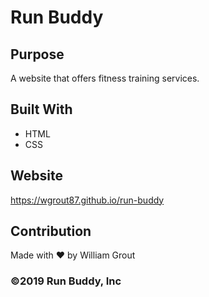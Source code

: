 # Run Buddy

## Purpose
A website that offers fitness training services.

## Built With
* HTML
* CSS

## Website
https://wgrout87.github.io/run-buddy

## Contribution
Made with ❤️ by William Grout


### ©️2019 Run Buddy, Inc
